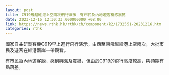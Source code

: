 ```yaml
---
layout: post
title: C919飛越維港上空兩次飛行演示　有市民及內地遊客稱感震撼
date: 2023-12-16 12:30:33.000000000 +08:00
link: https://news.rthk.hk/rthk/ch/component/k2/1732551-20231216.htm
categories: rthk
---
```


國家自主研製客機C919早上進行飛行演示，由西至東飛越維港上空兩次，大批市民及遊客在維港兩岸一帶觀看。

有市民及內地遊客說，感到興奮及震撼，但由於C919的飛行高度較高，與預期有點落差。
